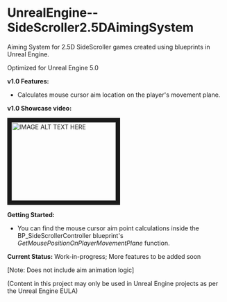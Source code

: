 # UnrealEngine--SideScroller2.5DAimingSystem

Aiming System for 2.5D SideScroller games created using blueprints in Unreal Engine.

Optimized for Unreal Engine 5.0

**v1.0 Features:**
- Calculates mouse cursor aim location on the player's movement plane.

**v1.0 Showcase video:**

<a href="http://www.youtube.com/watch?feature=player_embedded&v=ddO8a1ax7UM" target="_blank"><img src="http://img.youtube.com/vi/ddO8a1ax7UM/0.jpg" 
alt="IMAGE ALT TEXT HERE" width="240" height="180" border="10" /></a>

**Getting Started:**
- You can find the mouse cursor aim point calculations inside the BP_SideScrollerController blueprint's *GetMousePositionOnPlayerMovementPlane* function.

**Current Status:** Work-in-progress; More features to be added soon

[Note: Does not include aim animation logic]

(Content in this project may only be used in Unreal Engine projects as per the Unreal Engine EULA)
